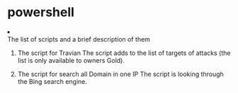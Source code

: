 # powershell
<li></li>
The list of scripts and a brief description of them

1. The script for Travian
The script adds to the list of targets of attacks (the list is only available 
to owners Gold).

2. The script for search all Domain in one IP
The script is looking through the Bing search engine.
